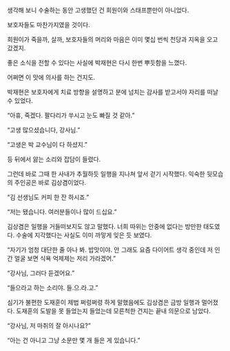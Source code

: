 생각해 보니 수술하는 동안 고생했던 건 희원이와 스태프뿐만이 아니었다.

보호자들도 마찬가지였을 것이다.

희원이가 죽을까, 살까, 보호자들의 머리와 마음은 이미 몇십 번씩 천당과 지옥을 오고 갔겠지.

좋은 소식을 전할 수 있다는 사실에 박재현은 다시 한번 뿌듯함을 느꼈다.

어쩌면 이 맛에 의사를 하는 건지도.

박재현은 보호자에게 치료 방향을 설명하고 분에 넘치는 감사를 받고서야 자리를 떠날 수 있었다.

“아휴, 죽겠다. 팔다리가 쑤시고 눈도 빠질 것 같아.”

“고생 많으셨습니다, 강사님.”

“고생은 박 교수님이 다 하셨지.”

등 뒤에서 앓는 소리와 잡담이 들렸다.

그런데 바로 그때 한 사내가 추월하듯 일행을 지나쳐 앞서 걷기 시작했다. 익숙한 뒷모습의 주인공은 바로 김상겸이었다.

“김 선생님도 커피 한 잔 하시죠.”

“저는 됐습니다. 여러분들이나 많이 드십요.”

김상겸은 일행을 거들떠보지도 않고 말했다. 너희 따위는 안중에 없다는 방만한 태도였다. 수술에 지각했다는 사실도 이미 까맣게 잊은 듯 보였다.

“자기가 엄청 대단한 줄 아나 봐. 밥맛이야. 안 그래도 요즘 다이어트 생각 중인데 저 인간 얼굴 보면 식욕 억제제는 저리 가라겠어.”

“강사님, 그러다 듣겠어요.”

“들으라고 하는 소리야. 들.으.라.고.”

심기가 불편한 도재훈이 제법 쩌렁쩌렁 하게 말했음에도 김상겸은 금방 일행과 멀어졌다. 도재훈의 도발을 못 들었는지 들었는데 모른척한 건지는 끝내 의문으로 남았다.

“강사님, 저 마취의 잘 아시나요?”

“아는 건 아니고 그냥 소문만 몇 개 들은 게 있습니다.”